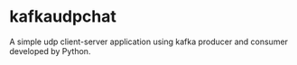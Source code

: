 # kafkaudpchat
A simple udp client-server application using kafka producer and consumer developed by Python.
